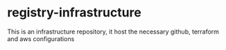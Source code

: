 # registry-infrastructure
This is an infrastructure repository, it host the necessary github, terraform and aws configurations
